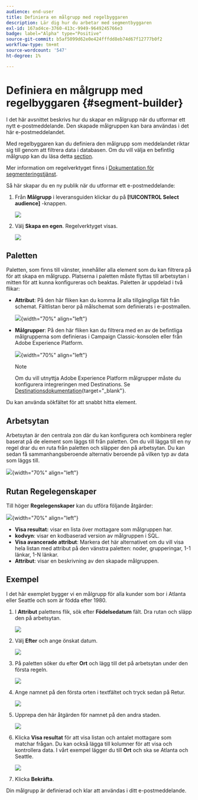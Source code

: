 ```yaml
---
audience: end-user
title: Definiera en målgrupp med regelbyggaren
description: Lär dig hur du arbetar med segmentbyggaren
exl-id: 167ad4ce-3760-413c-9949-9649245766e3
badge: label="Alpha" type="Positive"
source-git-commit: b5af5099d62e0e424fffdd8eb74d67f12777b0f2
workflow-type: tm+mt
source-wordcount: '547'
ht-degree: 1%

---
```


# Definiera en målgrupp med regelbyggaren {#segment-builder}

I det här avsnittet beskrivs hur du skapar en målgrupp när du utformar ett nytt e-postmeddelande. Den skapade målgruppen kan bara användas i det här e-postmeddelandet.

Med regelbyggaren kan du definiera den målgrupp som meddelandet riktar sig till genom att filtrera data i databasen. Om du vill välja en befintlig målgrupp kan du läsa detta [section](add-audience.md).

Mer information om regelverktyget finns i [Dokumentation för segmenteringstjänst](https://experienceleague.adobe.com/docs/experience-platform/segmentation/ui/segment-builder.html).

Så här skapar du en ny publik när du utformar ett e-postmeddelande:

1. Från **Målgrupp** i leveransguiden klickar du på **[!UICONTROL Select audience]** -knappen.

   ![](assets/segment-builder0.png)

1. Välj **Skapa en egen**. Regelverktyget visas.

   ![](assets/segment-builder.png)

## Paletten

Paletten, som finns till vänster, innehåller alla element som du kan filtrera på för att skapa en målgrupp. Platserna i paletten måste flyttas till arbetsytan i mitten för att kunna konfigureras och beaktas. Paletten är uppdelad i två flikar:

* **Attribut**: På den här fliken kan du komma åt alla tillgängliga fält från schemat. Fältlistan beror på målschemat som definierats i e-postmallen.

   ![](assets/segment-builder2.png){width="70%" align="left"}

* **Målgrupper**: På den här fliken kan du filtrera med en av de befintliga målgrupperna som definieras i Campaign Classic-konsolen eller från Adobe Experience Platform.

   ![](assets/segment-builder3.png){width="70%" align="left"}

   >[!NOTE]
   >
   >Om du vill utnyttja Adobe Experience Platform målgrupper måste du konfigurera integreringen med Destinations. Se [Destinationsdokumentation](https://experienceleague.adobe.com/docs/experience-platform/destinations/home.htmll?lang=sv){target="_blank"}.

Du kan använda sökfältet för att snabbt hitta element.

## Arbetsytan

Arbetsytan är den centrala zon där du kan konfigurera och kombinera regler baserat på de element som läggs till från paletten. Om du vill lägga till en ny regel drar du en ruta från paletten och släpper den på arbetsytan. Du kan sedan få sammanhangsberoende alternativ beroende på vilken typ av data som läggs till.

![](assets/segment-builder4.png){width="70%" align="left"}

## Rutan Regelegenskaper

Till höger **Regelegenskaper** kan du utföra följande åtgärder:

![](assets/segment-builder5.png){width="70%" align="left"}

* **Visa resultat:** visar en lista över mottagare som målgruppen har.
* **kodvyn**: visar en kodbaserad version av målgruppen i SQL.
* **Visa avancerade attribut**: Markera det här alternativet om du vill visa hela listan med attribut på den vänstra paletten: noder, grupperingar, 1-1 länkar, 1-N länkar.
* **Attribut**: visar en beskrivning av den skapade målgruppen.

## Exempel

I det här exemplet bygger vi en målgrupp för alla kunder som bor i Atlanta eller Seattle och som är födda efter 1980.

1. I **Attribut** palettens flik, sök efter **Födelsedatum** fält. Dra rutan och släpp den på arbetsytan.

   ![](assets/segment-builder6.png)

1. Välj **Efter** och ange önskat datum.

   ![](assets/segment-builder7.png)

1. På paletten söker du efter **Ort** och lägg till det på arbetsytan under den första regeln.

   ![](assets/segment-builder8.png)

1. Ange namnet på den första orten i textfältet och tryck sedan på Retur.

   ![](assets/segment-builder9.png)

1. Upprepa den här åtgärden för namnet på den andra staden.

   ![](assets/segment-builder10.png)

1. Klicka **Visa resultat** för att visa listan och antalet mottagare som matchar frågan. Du kan också lägga till kolumner för att visa och kontrollera data. I vårt exempel lägger du till **Ort** och ska se Atlanta och Seattle.

   ![](assets/segment-builder11.png)

1. Klicka **Bekräfta**.

Din målgrupp är definierad och klar att användas i ditt e-postmeddelande.